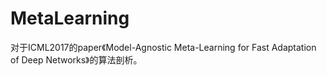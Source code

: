 # MetaLearning
对于ICML2017的paper《Model-Agnostic Meta-Learning for Fast Adaptation of Deep Networks》的算法剖析。